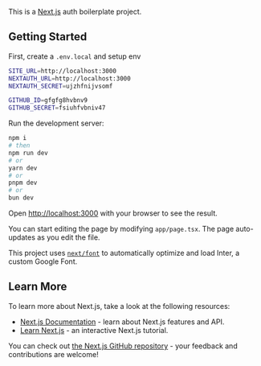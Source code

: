 This is a [Next.js](https://nextjs.org/) auth boilerplate project.

## Getting Started

First, create a `.env.local` and setup env

```bash
SITE_URL=http://localhost:3000
NEXTAUTH_URL=http://localhost:3000
NEXTAUTH_SECRET=ujzhfnijvsomf

GITHUB_ID=gfgfg8hvbnv9
GITHUB_SECRET=fsiuhfvbniv47
```

Run the development server:

```bash
npm i
# then
npm run dev
# or
yarn dev
# or
pnpm dev
# or
bun dev
```

Open [http://localhost:3000](http://localhost:3000) with your browser to see the result.

You can start editing the page by modifying `app/page.tsx`. The page auto-updates as you edit the file.

This project uses [`next/font`](https://nextjs.org/docs/basic-features/font-optimization) to automatically optimize and load Inter, a custom Google Font.

## Learn More

To learn more about Next.js, take a look at the following resources:

- [Next.js Documentation](https://nextjs.org/docs) - learn about Next.js features and API.
- [Learn Next.js](https://nextjs.org/learn) - an interactive Next.js tutorial.

You can check out [the Next.js GitHub repository](https://github.com/vercel/next.js/) - your feedback and contributions are welcome!
